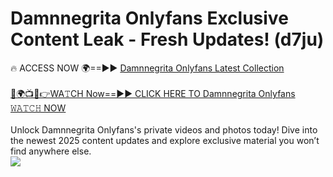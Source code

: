 # Damnnegrita Onlyfans Exclusive Content Leak - Fresh Updates! (d7ju)

🔥 ACCESS NOW 🌍==►► <a href="https://tinyurl.com/kvy9nzfs" rel="nofollow">Damnnegrita Onlyfans Latest Collection</a>
<br><br>
[🔴🌍📺📱👉WA𝚃CH Now==►► CLICK HERE TO Damnnegrita Onlyfans 𝚆𝙰𝚃𝙲𝙷 NOW](https://tinyurl.com/kvy9nzfs)
<br><br>
Unlock Damnnegrita Onlyfans's private videos and photos today! Dive into the newest 2025 content updates and explore exclusive material you won’t find anywhere else.
<br>
<a href="https://tinyurl.com/kvy9nzfs" rel="nofollow" data-target="animated-image.originalLink"><img src="https://camo.githubusercontent.com/8a4f000d20f83aca3bf7ec5f350d767afa0574a8a352519fd8cfa583a6f93a33/68747470733a2f2f692e696d6775722e636f6d2f644a486b345a712e676966" data-canonical-src="https://i.imgur.com/dJHk4Zq.gif" style="max-width: 100%; display: inline-block;" data-target="animated-image.originalImage"></a>
<br>
